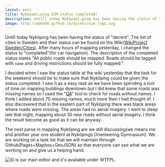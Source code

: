 ```yaml
---
layout: post
title: Nyk&ouml;ping OSM status completed!
description: Untill today Nyk&ouml;ping has been having the status of "decent". Now it's "completed".
image: http://abbe98.github.io/assets/osm_logo.svg
---
```

Untill today Nyk&ouml;ping has been having the status of "decent". The list of cities in Sweden and their status can be found on the Wiki([WikiProject Sweden/Cities][1]). After many hours of mapping yesterday, I changed the status to "completed"(for car navigation). The description of the completed status states "All public roads should be mapped. Roads should be tagged with `name` and driving restrictions should be fully mapped.".

I decided when I saw the status table at the wiki yesterday that the task for the weekend should be to make sure that Nyk&ouml;ping could be given the status completed. I saw it as a easy task as we have been spending a loot of time on mapping buildings downtown but I did knew that some roads was missing names so I used the "[QA][2]" tool to check for roads without names. I think I added about 70 missing names, much more then I had thought of. I also discovered that in the eastern part of Nyk&ouml;ping there was black areas where roads were missing. The areas had no aerial imagery. I went to sleep late that night, mapping about 30 new roads without aerial imagery. I think the result become as good as it can be anyway.

The next parse in mapping Nyk&ouml;ping are we still discussing(we means me and another year one student at Nyk&ouml;pings Orienteering Gymnasium). We are working on a task list that we will maintain through Github(Pages+Mapbox+GeoJSON) so that everyone can see what we are working on and give us a helping hand.

![iD is our main editor and it's available under WTFPL.][3]

[1]: https://wiki.openstreetmap.org/wiki/WikiProject_Sweden/Cities
[2]: http://qa.poole.ch/?zoom=5&lat=63&lon=16.5
[3]: http://abbe98.github.io/assets/screenshot_id_gripen.png